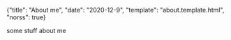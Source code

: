 {"title": "About me", "date": "2020-12-9", "template": "about.template.html", "norss": true}


some stuff about me